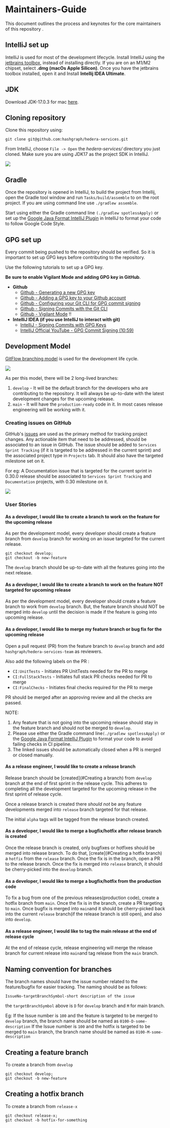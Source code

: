 # Maintainers-Guide

This document outlines the process and keynotes for the core maintainers of this repository .

## IntelliJ set up
IntelliJ is used for most of the development lifecycle.
Install IntelliJ using the [jetbrains toolbox](https://www.jetbrains.com/lp/toolbox/), instead of installing directly.
If you are on an M1/M2 chipset, select **.dmg (macOs Apple Silicon)**. Once you have the jetbrains toolbox installed, 
open it and Install **Intellij IDEA Ultimate**.

## JDK
Download JDK-17.0.3 for mac [here](https://adoptium.net/temurin/releases/).

## Cloning repository
Clone this repository using:
```
git clone git@github.com:hashgraph/hedera-services.git
```

From IntelliJ, choose `File -> Open` the _hedera-services/_ directory you just cloned.
Make sure you are using JDK17 as the project SDK in IntelliJ. 

<p>
    <img src="assets/jdk-17.png"/>
</p>

## Gradle
Once the repository is opened in IntelliJ, to build the project from Intellij, open the Gradle tool window and 
run `Tasks/build/assemble` to on the root project. If you are using command line use `./gradlew assemble`.

Start using either the Gradle command line 
`(./gradlew spotlessApply)`  or set up the [Google Java Format IntelliJ Plugin](https://github.com/google/google-java-format#intellij-android-studio-and-other-jetbrains-ides) 
in IntelliJ to format your code to follow Google Code Style.

## GPG set up
Every commit being pushed to the repository should be verified. So it is important to set up GPG keys before 
contributing to the repository. 

Use the following tutorials to set up a GPG key. 

**Be sure to enable Vigilant Mode and adding GPG key in GitHub**.

- **Github**
    - [Github - Generating a new GPG key](https://docs.github.com/en/authentication/managing-commit-signature-verification/generating-a-new-gpg-key)
    - [Github - Adding a GPG key to your Github account](https://docs.github.com/en/authentication/managing-commit-signature-verification/adding-a-gpg-key-to-your-github-account)
    - [Github - Configuring your Git CLI for GPG commit signing](https://docs.github.com/en/authentication/managing-commit-signature-verification/telling-git-about-your-signing-key)
    - [Github - Signing Commits with the Git CLI](https://docs.github.com/en/authentication/managing-commit-signature-verification/signing-commits)
    - [Github - Vigilant Mode](https://docs.github.com/en/authentication/managing-commit-signature-verification/displaying-verification-statuses-for-all-of-your-commits) ‼️
- **IntelliJ IDEA (if you use IntelliJ to interact with git)**
    - [IntelliJ - Signing Commits with GPG Keys](https://www.jetbrains.com/help/idea/set-up-GPG-commit-signing.html)
    - [IntelliJ Official YouTube - GPG Commit Signing (10:59)](https://youtu.be/RBhz-8fZN9A?t=659)

## Development Model
[GitFlow branching model](https://nvie.com/posts/a-successful-git-branching-model/) is used for the development life cycle.

<p>
    <img src="./assets/gitflow-branching-model.png"/>
</p>

As per this model, there will be 2 long-lived branches:
1. `develop` - It will be the default branch for the developers who are contributing to the repository. It will always 
be up-to-date with the latest development changes for the upcoming release.
2. `main` - It will have the `production-ready` code in it. In most cases release engineering will be working with it.

### Creating issues on GitHub
GitHub's [issues](https://github.com/hashgraph/hedera-services/issues) are used as the primary method for tracking
project changes.
Any actionable item that need to be addressed, should be associated to an issue in GitHub.
The issue should be added to `Services Sprint Tracking` (if it is targeted to be addressed in the current sprint)
and the associated project type in `Projects` tab. It should also have the targeted milestone set on it.

For eg: A Documentation issue that is targeted for the current sprint in 0.30.0 release should be associated to 
`Services Sprint Tracking` and `Documentation` projects, with 0.30 milestone on it.

<p>
    <img src="./assets/labels-on-issue.png"/>
</p>

### User Stories

#### As a developer, I would like to create a branch to work on the feature for the upcoming release
As per the development model, every developer should create a feature branch from `develop` branch for working on an 
issue targeted for the current release. 

```
git checkout develop;
git checkout -b new-feature
```

The `develop` branch should be up-to-date with all the features going into the next release.

#### As a developer, I would like to create a branch to work on the feature NOT targeted for upcoming release
As per the development model, every developer should create a feature branch to work from `develop` branch. But, the 
feature branch should NOT be merged into `develop` until the decision is made if the feature is going into upcoming 
release.

#### As a developer, I would like to merge my feature branch or bug fix for the upcoming release
Open a pull request (PR) from the feature branch to `develop` branch and add `hashgraph/hedera-services-team` as reviewers.

Also add the following labels on the PR :
- `CI:UnitTests` - Initiates PR UnitTests needed for the PR to merge
- `CI:FullStackTests` - Initiates full stack PR checks needed for PR to merge
- `CI:FinalChecks` - Initiates final checks required for the PR to merge

PR should be merged after an approving review and all the checks are passed.

NOTE: 
1. Any feature that is not going into the upcoming release should stay in the feature branch and should not be merged
to `develop`.
2. Please use either the Gradle command line`(./gradlew spotlessApply)`  or the [Google Java Format IntelliJ Plugin](https://github.com/google/google-java-format#intellij-android-studio-and-other-jetbrains-ides)
to format your code to avoid failing checks in CI pipeline.
3. The linked issues should be automatically closed when a PR is merged or closed manually.

#### As a release engineer, I would like to create a release branch

Release branch should be [created](#Creating a branch) from `develop` branch at the end of first sprint in the release cycle. This adheres to
completing all the development targeted for the upcoming release in the first sprint of release cycle.

Once a release branch is created there _should not_ be any feature developments merged into `release` branch targeted 
for that release.

The initial `alpha` tags will be tagged from the release branch created.

#### As a developer, I would like to merge a bugfix/hotfix after release branch is created

Once the release branch is created, only bugfixes or hotfixes should be merged into release branch. To do that, [create](#Creating a hotfix branch) 
a `hotfix` from the `release` branch. Once the fix is in the branch, open a PR to the release branch. Once 
the fix is merged into `release` branch, it should be cherry-picked into the `develop` branch.

#### As a developer, I would like to merge a bugfix/hotfix from the production code

To fix a bug from one of the previous releases(production code), create a hotfix branch from `main`. Once the fix is in
the branch, create a PR targeting to `main`. Once bugfix is merged into `main`and it should be cherry-picked 
back into the current `release` branch(if the release branch is still open), and also into `develop`.

#### As a release engineer, I would like to tag the main release at the end of release cycle

At the end of release cycle, release engineering will merge the release branch for current release into `main`and tag 
release from the `main` branch.

## Naming convention for branches
The branch names should have the issue number related to the feature/bugfix for easier tracking. 
The naming should be as follows:

```IssueNo-targetBranchSymbol-short description of the issue```

the `targetBranchSymbol` above is `D` for `develop` branch and `M` for main branch.

Eg: If the Issue number is `100` and the feature is targeted to be merged to `develop` branch, the branch name should be named as
 `0100-D-some-description`
If the Issue number is `100` and the hotfix is targeted to be merged to `main` branch, the branch name should be named as
`0100-M-some-description`

## Creating a feature branch

To create a branch from `develop` 

```
git checkout develop;
git checkout -b new-feature
```

## Creating a hotfix branch

To create a branch from `release-x`

```
git checkout release-x;
git checkout -b hotfix-for-something
```
